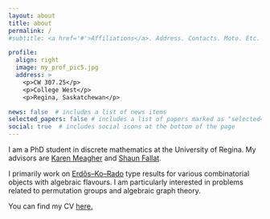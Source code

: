 ```yaml
---
layout: about
title: about
permalink: /
#subtitle: <a href='#'>Affiliations</a>. Address. Contacts. Moto. Etc.

profile:
  align: right
  image: my_prof_pic5.jpg
  address: >
    <p>CW 307.25</p>
    <p>College West</p>
    <p>Regina, Saskatchewan</p>

news: false  # includes a list of news items
selected_papers: false # includes a list of papers marked as "selected={true}"
social: true  # includes social icons at the bottom of the page
---
```


I am a PhD student in discrete mathematics at the University of Regina. My advisors are  [Karen Meagher](http://uregina.ca/~meagherk/) and [Shaun Fallat](http://uregina.ca/~sfallat/).

I primarily work on [Erdős–Ko–Rado](https://en.wikipedia.org/wiki/Erd%C5%91s%E2%80%93Ko%E2%80%93Rado_theorem) type results for various combinatorial objects with algebraic flavours. I am particularly interested in problems related to permutation groups and algebraic graph theory.

You can find my CV [here.](/assets/pdf/cv.pdf)
